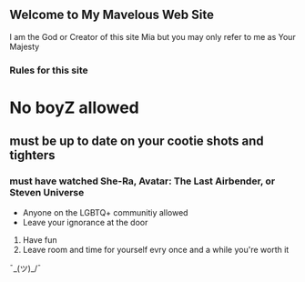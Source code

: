 ## Welcome to My Mavelous Web Site

I am the God or Creator of this site Mia but you may only refer to me as Your Majesty

### Rules for this site

# No boyZ allowed
## must be up to date on your cootie shots and tighters 
### must have watched She-Ra, Avatar: The Last Airbender, or Steven Universe

- Anyone on the LGBTQ+ communitiy allowed
- Leave your ignorance at the door

1. Have fun
2. Leave room and time for yourself evry once and a while you're worth it

 ¯\_(ツ)_/¯

